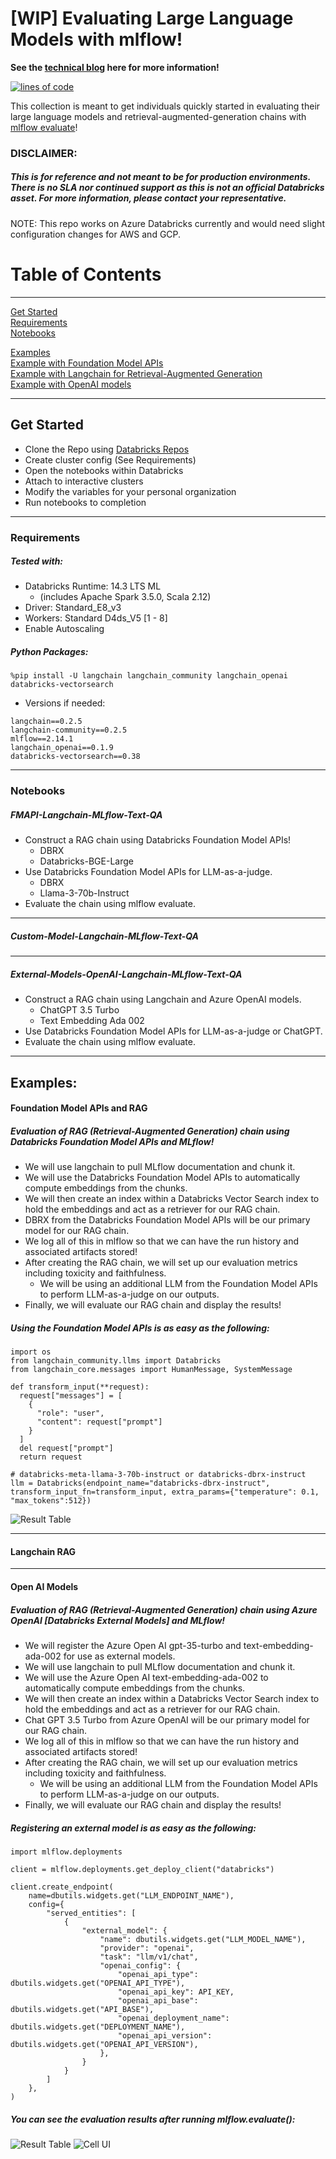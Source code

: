 
# [WIP] Evaluating Large Language Models with mlflow!

__See the [technical blog](https://community.databricks.com/t5/technical-blog/mlops-gym-evaluating-large-language-models-with-mlflow/ba-p/72815) here for more information!__

[![lines of code](https://tokei.rs/b1/https://github.com/willsmithDB/llm-evaluation-mlflow)]([https://codecov.io/github.com/willsmithDB/llm-evaluation-mlflow](https://github.com/willsmithDB/llm-evaluation-mlflow))

This collection is meant to get individuals quickly started in evaluating their large language models and retrieval-augmented-generation chains with [mlflow evaluate](https://mlflow.org/docs/latest/llms/llm-evaluate/index.html)!

### DISCLAIMER: 
##### This is for reference and not meant to be for production environments. There is no SLA nor continued support as this is not an official Databricks asset. For more information, please contact your representative.

NOTE: This repo works on Azure Databricks currently and would need slight configuration changes for AWS and GCP. 

# Table of Contents 

-----------

[Get Started](#get-started)  
[Requirements](#requirements)  
[Notebooks](#notebooks)  

[Examples](#examples)  
[Example with Foundation Model APIs](#foundation-model-apis-and-rag)    
[Example with Langchain for Retrieval-Augmented Generation](#langchain-rag)    
[Example with OpenAI models](#open-ai-models)   

-----------

## Get Started

- Clone the Repo using [Databricks Repos](https://learn.microsoft.com/en-us/azure/databricks/repos/)
- Create cluster config (See Requirements)
- Open the notebooks within Databricks 
- Attach to interactive clusters
- Modify the variables for your personal organization 
- Run notebooks to completion 

-----------

### Requirements

##### Tested with:
- Databricks Runtime: 14.3 LTS ML 
    - (includes Apache Spark 3.5.0, Scala 2.12)
- Driver: Standard_E8_v3  
- Workers: Standard D4ds_V5 [1 - 8]  
- Enable Autoscaling   

##### Python Packages:

`%pip install -U langchain langchain_community langchain_openai databricks-vectorsearch`

- Versions if needed:
```
langchain==0.2.5 
langchain-community==0.2.5 
mlflow==2.14.1 
langchain_openai==0.1.9 
databricks-vectorsearch==0.38
```
-----------

### Notebooks

##### FMAPI-Langchain-MLflow-Text-QA
- Construct a RAG chain using Databricks Foundation Model APIs! 
    - DBRX
    - Databricks-BGE-Large
- Use Databricks Foundation Model APIs for LLM-as-a-judge.
    - DBRX
    - Llama-3-70b-Instruct 
- Evaluate the chain using mlflow evaluate.
-----------
##### Custom-Model-Langchain-MLflow-Text-QA
-----------
##### External-Models-OpenAI-Langchain-MLflow-Text-QA
- Construct a RAG chain using Langchain and Azure OpenAI models. 
    - ChatGPT 3.5 Turbo
    - Text Embedding Ada 002
- Use Databricks Foundation Model APIs for LLM-as-a-judge or ChatGPT. 
- Evaluate the chain using mlflow evaluate. 
-----------
## Examples:  
#### Foundation Model APIs and RAG

##### Evaluation of RAG (Retrieval-Augmented Generation) chain using Databricks Foundation Model APIs and MLflow!

- We will use langchain to pull MLflow documentation and chunk it. 
- We will use the Databricks Foundation Model APIs to automatically compute embeddings from the chunks. 
- We will then create an index within a Databricks Vector Search index to hold the embeddings and act as a retriever for our RAG chain. 
- DBRX from the Databricks Foundation Model APIs will be our primary model for our RAG chain.
- We log all of this in mlflow so that we can have the run history and associated artifacts stored!
- After creating the RAG chain, we will set up our evaluation metrics including toxicity and faithfulness. 
  - We will be using an additional LLM from the Foundation Model APIs to perform LLM-as-a-judge on our outputs. 
- Finally, we will evaluate our RAG chain and display the results! 

##### Using the Foundation Model APIs is as easy as the following:

```
import os
from langchain_community.llms import Databricks
from langchain_core.messages import HumanMessage, SystemMessage

def transform_input(**request):
  request["messages"] = [
    {
      "role": "user",
      "content": request["prompt"]
    }
  ]
  del request["prompt"]
  return request

# databricks-meta-llama-3-70b-instruct or databricks-dbrx-instruct
llm = Databricks(endpoint_name="databricks-dbrx-instruct", transform_input_fn=transform_input, extra_params={"temperature": 0.1, "max_tokens":512})
```

![Result Table](./img/RAG_results.png)

-----------
#### Langchain RAG

-----------

#### Open AI Models 

##### Evaluation of RAG (Retrieval-Augmented Generation) chain using Azure OpenAI [Databricks External Models] and MLflow!

- We will register the Azure Open AI gpt-35-turbo and text-embedding-ada-002 for use as external models.
- We will use langchain to pull MLflow documentation and chunk it. 
- We will use the Azure Open AI text-embedding-ada-002 to automatically compute embeddings from the chunks. 
- We will then create an index within a Databricks Vector Search index to hold the embeddings and act as a retriever for our RAG chain. 
- Chat GPT 3.5 Turbo from Azure OpenAI will be our primary model for our RAG chain.
- We log all of this in mlflow so that we can have the run history and associated artifacts stored!
- After creating the RAG chain, we will set up our evaluation metrics including toxicity and faithfulness. 
  - We will be using an additional LLM from the Foundation Model APIs to perform LLM-as-a-judge on our outputs. 
- Finally, we will evaluate our RAG chain and display the results! 

##### Registering an external model is as easy as the following:

```
import mlflow.deployments

client = mlflow.deployments.get_deploy_client("databricks")

client.create_endpoint(
    name=dbutils.widgets.get("LLM_ENDPOINT_NAME"),
    config={
        "served_entities": [
            {
                "external_model": {
                    "name": dbutils.widgets.get("LLM_MODEL_NAME"),
                    "provider": "openai",
                    "task": "llm/v1/chat",
                    "openai_config": {
                        "openai_api_type": dbutils.widgets.get("OPENAI_API_TYPE"),
                        "openai_api_key": API_KEY,
                        "openai_api_base": dbutils.widgets.get("API_BASE"),
                        "openai_deployment_name": dbutils.widgets.get("DEPLOYMENT_NAME"),
                        "openai_api_version": dbutils.widgets.get("OPENAI_API_VERSION"),
                    },
                }
            }
        ]
    },
)
```

##### You can see the evaluation results after running mlflow.evaluate():

![Result Table](./img/external_model_table.png)
![Cell UI](./img/external_model_cell.png)
